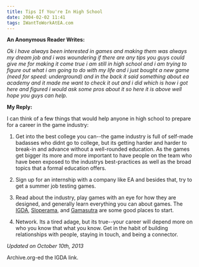 ```yaml
---
title: Tips If You're In High School
date: 2004-02-02 11:41
tags: IWantToWorkAtEA.com
---
```

**An Anonymous Reader Writes:**

*Ok i have always been interested in games and making them was always my dream job and i was woundering if there are any tips you guys could give me for making it come true i am still in high school and i am trying to figure out what i am going to do with my life and i just bought a new game (need for speed: underground) and in the back it said something about ea academy and it made me want to check it out and i did which is how i got here and figured i would ask some pros about it so here it is above well hope you guys can help.*

**My Reply:** 

I can think of a few things that would help anyone in high school to prepare for a career in the game industry: 

1. Get into the best college you can--the game industry is full of self-made badasses who didnt go to college, but its getting harder and harder to break-in and advance without a well-rounded education. As the games get bigger its more and more important to have people on the team who have been exposed to the industrys best-practices as well as the broad topics that a formal education offers. 

2. Sign up for an internship with a company like EA and besides that, try to get a summer job testing games. 

3. Read about the industry, play games with an eye for how they are designed, and generally learn everything you can about games. The [IGDA][1], [Sloperama][2], and [Gamasutra][3] are some good places to start. 

4. Network. Its a tired adage, but its true--your career will depend more on who you know that what you know. Get in the habit of building relationships with people, staying in touch, and being a connector.

*Updated on October 10th, 2013*

Archive.org-ed the IGDA link.

 [1]: http://web.archive.org/web/20031203004739/http://www.igda.org/breakingin/
 [2]: http://www.sloperama.com/advice.html
 [3]: http://www.gamasutra.com/


